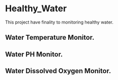 # Healthy_Water

This project have finality to monitoring healthy water.

## Water Temperature Monitor.

## Water PH Monitor.

## Water Dissolved Oxygen Monitor.